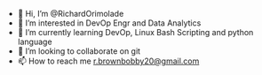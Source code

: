 - 👋 Hi, I’m @RichardOrimolade
- 👀 I’m interested in DevOp Engr and Data Analytics
- 🌱 I’m currently learning DevOp, Linux Bash Scripting and python language
- 💞️ I’m looking to collaborate on git
- 📫 How to reach me r.brownbobby20@gmail.com

<!---
RichardOrimolade/RichardOrimolade is a ✨ special ✨ repository because its `README.md` (this file) appears on your GitHub profile.
You can click the Preview link to take a look at your changes.
--->
